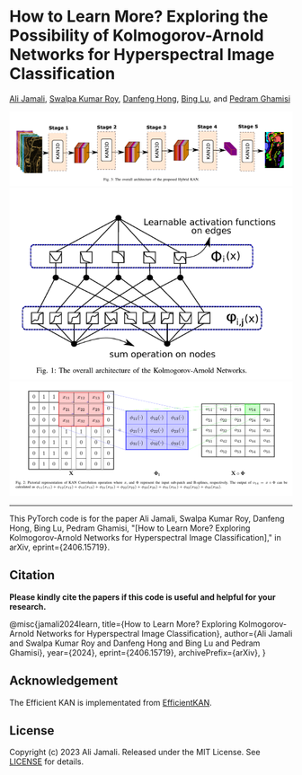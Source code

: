 
# How to Learn More? Exploring the Possibility of Kolmogorov-Arnold Networks for Hyperspectral Image Classification







[Ali Jamali](https://www.researchgate.net/profile/Ali-Jamali), [Swalpa Kumar Roy](https://swalpa.github.io), [Danfeng Hong](https://sites.google.com/view/danfeng-hong), [Bing Lu](https://www.sfu.ca/people/binglu/about.html), and [Pedram Ghamisi](https://www.iarai.ac.at/people/pedramghamisi/)

<img src="HybridKAN.png"/>
<img src="Kan.png"/>
<img src="Kan_operation.png"/>

___________

This PyTorch code is for the paper Ali Jamali, Swalpa Kumar Roy, Danfeng Hong, Bing Lu, Pedram Ghamisi, "[How to Learn More? Exploring Kolmogorov-Arnold Networks for Hyperspectral Image Classification]," in arXiv, eprint={2406.15719}.



Citation
---------------------

**Please kindly cite the papers if this code is useful and helpful for your research.**

@misc{jamali2024learn,
      title={How to Learn More? Exploring Kolmogorov-Arnold Networks for Hyperspectral Image Classification}, 
      author={Ali Jamali and Swalpa Kumar Roy and Danfeng Hong and Bing Lu and Pedram Ghamisi},
      year={2024},
      eprint={2406.15719},
      archivePrefix={arXiv},
}

  
Acknowledgement
---------------------

The Efficient KAN is implementated from [EfficientKAN](https://github.com/Blealtan/efficient-kan). 

## License

Copyright (c) 2023 Ali Jamali. Released under the MIT License. See [LICENSE](LICENSE) for details.

